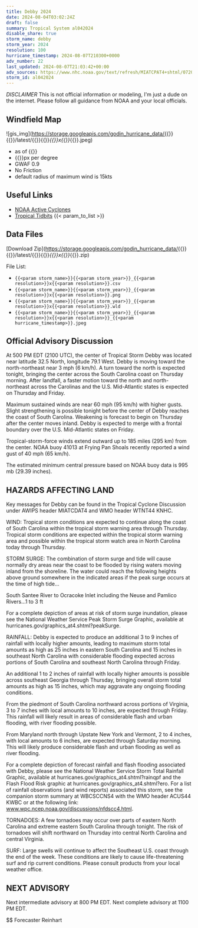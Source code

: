 ```yaml
---
title: Debby 2024
date: 2024-08-04T03:02:24Z
draft: false
summary: Tropical System al042024
disable_share: true
storm_name: debby
storm_year: 2024
resolution: 100
hurricane_timestamp: 2024-08-07T210300+0000
adv_number: 22
last_updated: 2024-08-07T21:03:42+00:00
adv_sources: https://www.nhc.noaa.gov/text/refresh/MIATCPAT4+shtml/072045.shtml;https://www.nhc.noaa.gov/refresh/graphics_at4+shtml/204850.shtml?cone
storm_id: al042024
---
```

*DISCLAIMER* This is not official information or modeling, I'm just a dude on the internet.  Please follow all guidance from NOAA and your local officials.

## Windfield Map
![gis_img](https://storage.googleapis.com/godin_hurricane_data/{{<param storm_name>}}{{<param storm_year>}}/latest/{{<param storm_name>}}{{<param storm_year>}}_{{<param resolution>}}x{{<param resolution>}}_{{<param hurricane_timestamp>}}.jpeg)

- as of {{<param last_updated>}}
- {{<param resolution>}}px per degree
- GWAF 0.9
- No Friction
- default radius of maximum wind is 15kts

## Useful Links
- [NOAA Active Cyclones](https://www.nhc.noaa.gov/)
- [Tropical Tidbits](https://www.tropicaltidbits.com/storminfo/)
{{< param_to_list >}}

## Data Files
[Download Zip](https://storage.googleapis.com/godin_hurricane_data/{{<param storm_name>}}{{<param storm_year>}}/latest/{{<param storm_name>}}{{<param storm_year>}}_{{<param resolution>}}x{{<param resolution>}}_{{<param hurricane_timestamp>}}.zip)

File List:
- `{{<param storm_name>}}{{<param storm_year>}}_{{<param resolution>}}x{{<param resolution>}}.csv`
- `{{<param storm_name>}}{{<param storm_year>}}_{{<param resolution>}}x{{<param resolution>}}.png`
- `{{<param storm_name>}}{{<param storm_year>}}_{{<param resolution>}}x{{<param resolution>}}.wld`
- `{{<param storm_name>}}{{<param storm_year>}}_{{<param resolution>}}x{{<param resolution>}}_{{<param hurricane_timestamp>}}.jpeg`


## Official Advisory Discussion
At 500 PM EDT (2100 UTC), the center of Tropical Storm Debby was 
located near latitude 32.5 North, longitude 79.1 West. Debby is 
moving toward the north-northeast near 3 mph (6 km/h). A turn toward 
the north is expected tonight, bringing the center across the South 
Carolina coast on Thursday morning. After landfall, a faster motion 
toward the north and north-northeast across the Carolinas and the 
U.S. Mid-Atlantic states is expected on Thursday and Friday.
 
Maximum sustained winds are near 60 mph (95 km/h) with higher gusts.
Slight strengthening is possible tonight before the center of Debby
reaches the coast of South Carolina. Weakening is forecast to begin
on Thursday after the center moves inland. Debby is expected to
merge with a frontal boundary over the U.S. Mid-Atlantic states on
Friday.
 
Tropical-storm-force winds extend outward up to 185 miles (295 km)
from the center. NOAA buoy 41013 at Frying Pan Shoals recently
reported a wind gust of 40 mph (65 km/h).
 
The estimated minimum central pressure based on NOAA buoy data is
995 mb (29.39 inches).
 
 
HAZARDS AFFECTING LAND
----------------------
Key messages for Debby can be found in the Tropical Cyclone
Discussion under AWIPS header MIATCDAT4 and WMO header WTNT44 KNHC.
 
WIND: Tropical storm conditions are expected to continue along the
coast of South Carolina within the tropical storm warning area
through Thursday. Tropical storm conditions are expected within the
tropical storm warning area and possible within the tropical storm
watch area in North Carolina today through Thursday.
 
STORM SURGE: The combination of storm surge and tide will cause
normally dry areas near the coast to be flooded by rising waters
moving inland from the shoreline. The water could reach the
following heights above ground somewhere in the indicated areas if
the peak surge occurs at the time of high tide...
 
South Santee River to Ocracoke Inlet including the Neuse and
Pamlico Rivers...1 to 3 ft
 
For a complete depiction of areas at risk of storm surge inundation,
please see the National Weather Service Peak Storm Surge Graphic,
available at hurricanes.gov/graphics_at4.shtml?peakSurge.
 
RAINFALL: Debby is expected to produce an additional 3 to 9 inches
of rainfall with locally higher amounts, leading to maximum storm
total amounts as high as 25 inches in eastern South Carolina and 15
inches in southeast North Carolina with considerable flooding
expected across portions of South Carolina and southeast North
Carolina through Friday.
 
An additional 1 to 2 inches of rainfall with locally higher amounts
is possible across southeast Georgia through Thursday, bringing
overall storm total amounts as high as 15 inches, which may
aggravate any ongoing flooding conditions.
 
From the piedmont of South Carolina northward across portions of
Virginia, 3 to 7 inches with local amounts to 10 inches, are
expected through Friday. This rainfall will likely result in areas
of considerable flash and urban flooding, with river flooding
possible.
 
From Maryland north through Upstate New York and Vermont, 2 to 4
inches, with local amounts to 6 inches, are expected through
Saturday morning. This will likely produce considerable flash and
urban flooding as well as river flooding.
 
For a complete depiction of forecast rainfall and flash flooding
associated with  Debby, please see the National Weather Service
Storm Total Rainfall Graphic, available at
hurricanes.gov/graphics_at4.shtml?rainqpf and the Flash Flood Risk
graphic at hurricanes.gov/graphics_at4.shtml?ero.  For a list of
rainfall observations (and wind reports) associated this storm, see
the companion storm summary at WBCSCCNS4 with the WMO header ACUS44
KWBC or at the following link:
www.wpc.ncep.noaa.gov/discussions/nfdscc4.html.
 
TORNADOES: A few tornadoes may occur over parts of eastern North
Carolina and extreme eastern South Carolina through tonight. The
risk of tornadoes will shift northward on Thursday into central
North Carolina and central Virginia.
 
SURF:  Large swells will continue to affect the Southeast U.S.
coast through the end of the week. These conditions are likely to
cause life-threatening surf and rip current conditions. Please
consult products from your local weather office.
 
 
NEXT ADVISORY
-------------
Next intermediate advisory at 800 PM EDT.
Next complete advisory at 1100 PM EDT.
 
$$
Forecaster Reinhart